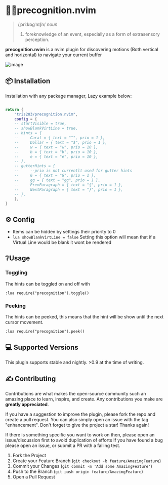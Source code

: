 # 💭👀precognition.nvim

> /ˌpriːkɒɡˈnɪʃn/
> _noun_
>
> 1. foreknowledge of an event, especially as a form of extrasensory perception.

**precognition.nvim** is a nvim plugin for discovering motions (Both vertical and horizontal) to navigate your current buffer

![image](https://github.com/tris203/precognition.nvim/assets/18444302/ea24caee-85da-42d8-b0e9-555b47268643)

## 📦 Installation

Installation with any package manager, Lazy example below:

```lua

return {
    "tris203/precognition.nvim",
    config = {
    -- startVisible = true,
    -- showBlankVirtLine = true,
    -- hints = {
    --     Carat = { text = "^", prio = 1 },
    --     Dollar = { text = "$", prio = 1 },
    --     w = { text = "w", prio = 10 },
    --     b = { text = "b", prio = 10 },
    --     e = { text = "e", prio = 10 },
    -- },
    -- gutterHints = {
    --     --prio is not currentlt used for gutter hints
    --     G = { text = "G", prio = 1 },
    --     gg = { text = "gg", prio = 1 },
    --     PrevParagraph = { text = "{", prio = 1 },
    --     NextParagraph = { text = "}", prio = 1 },
    -- },
    },
}
```

## ⚙️ Config

- Items can be hidden by settings their priority to 0
- `lua showBlankVirtLine = false`
  Setting this option will mean that if a Virtual Line would be blank it wont be
  rendered

## ❔Usage

### Toggling

The hints can be toggled on and off with

```
:lua require("precognition").toggle()
```

### Peeking

The hints can be peeked, this means that the hint will be show until the next
cursor movement.

```
:lua require("precognition").peek()
```

## 💻 Supported Versions

This plugin supports stable and nightly. >0.9 at the time of writing.

## ✍️ Contributing

Contributions are what makes the open-source community such an amazing place to learn, inspire, and create. Any contributions you make are **greatly appreciated**.

If you have a suggestion to improve the plugin, please fork the repo and create a pull request. You can also simply open an issue with the tag "enhancement".
Don't forget to give the project a star! Thanks again!

If there is something specific you want to work on then, please open an issue/discussion first to avoid duplication of efforts
If you have found a bug please open an issue, or submit a PR with a failing test.

1. Fork the Project
2. Create your Feature Branch (`git checkout -b feature/AmazingFeature`)
3. Commit your Changes (`git commit -m 'Add some AmazingFeature'`)
4. Push to the Branch (`git push origin feature/AmazingFeature`)
5. Open a Pull Request
